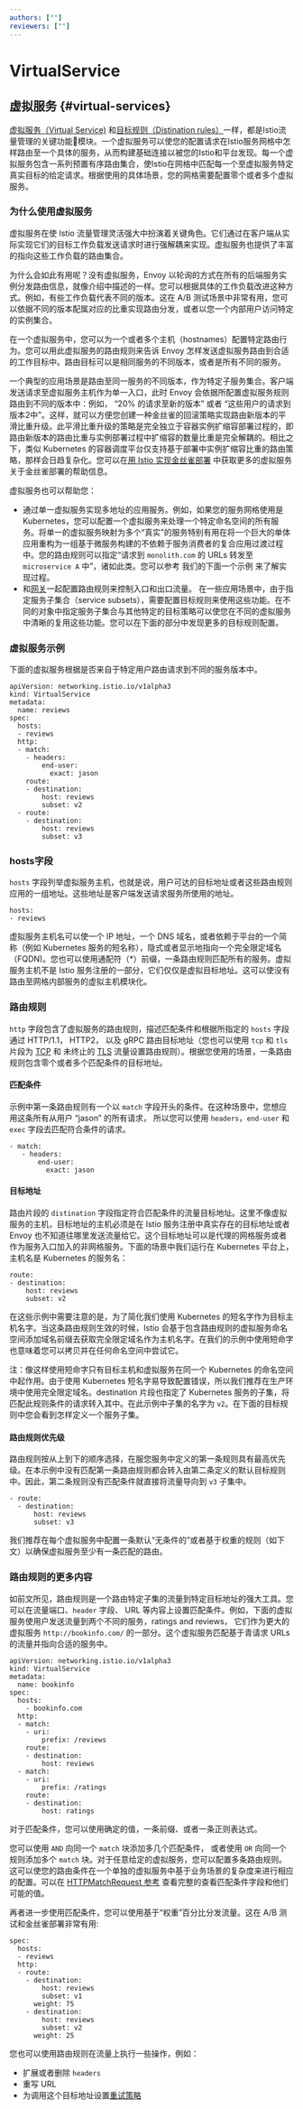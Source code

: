 ```yaml
---
authors: [""]
reviewers: [""]
---
```


# VirtualService


## 虚拟服务 {#virtual-services}

[虚拟服务（Virtual Service)](/docs/reference/config/networking/virtual-service/#VirtualService) 和[目标规则（Distination rules）](#distination-rules)一样，都是Istio流量管理的关键功能模块。一个虚拟服务可以使您的配置请求在Istio服务网格中怎样路由至一个具体的服务，从而构建基础连接以被您的Istio和平台发现。每一个虚拟服务包含一系列预置有序路由集合，使Istio在网格中匹配每一个至虚拟服务特定真实目标的给定请求。根据使用的具体场景，您的网格需要配置零个或者多个虚拟服务。

### 为什么使用虚拟服务

虚拟服务在使 Istio 流量管理灵活强大中扮演着关键角色。它们通过在客户端从实际实现它们的目标工作负载发送请求时进行强解耦来实现。虚拟服务也提供了丰富的指向这些工作负载的路由集合。

为什么会如此有用呢？没有虚拟服务，Envoy 以轮询的方式在所有的后端服务实例分发路由信息，就像介绍中描述的一样。您可以根据具体的工作负载改进这种方式。例如，有些工作负载代表不同的版本。这在 A/B 测试场景中非常有用，您可以依据不同的版本配属对应的比重实现路由分发，或者以您一个内部用户访问特定的实例集合。

在一个虚拟服务中，您可以为一个或者多个主机（hostnames）配置特定路由行为。您可以用此虚拟服务的路由规则来告诉 Envoy 怎样发送虚拟服务路由到合适的工作目标中。路由目标可以是相同服务的不同版本，或者是所有不同的服务。

一个典型的应用场景是路由至同一服务的不同版本，作为特定子服务集合。客户端发送请求至虚拟服务主机作为单一入口，此时 Envoy 会依据所配置虚拟服务规则路由到不同的版本中：例如， “20% 的请求至新的版本” 或者 “这些用户的请求到版本2中”。这样，就可以方便您创建一种金丝雀的回滚策略实现路由新版本的平滑比重升级。此平滑比重升级的策略是完全独立于容器实例扩缩容部署过程的，即路由新版本的路由比重与实例部署过程中扩缩容的数量比重是完全解耦的。相比之下，类似 Kubernetes 的容器调度平台仅支持基于部署中实例扩缩容比重的路由策略，那样会日趋复杂化。您可以在[用 Istio 实现金丝雀部署](https://istio.io/zh/blog/2017/0.1-canary/) 中获取更多的虚拟服务关于金丝雀部署的帮助信息。
        
虚拟服务也可以帮助您：

- 通过单一虚拟服务实现多地址的应用服务。例如，如果您的服务网格使用是 Kubernetes，您可以配置一个虚拟服务来处理一个特定命名空间的所有服务。将单一的虚拟服务映射为多个“真实”的服务特别有用在将一个巨大的单体应用重构为一组基于微服务构建的不依赖于服务消费者的复合应用过渡过程中。您的路由规则可以指定“请求到  `monolith.com` 的 URLs 转发至 `microservice A` 中”，诸如此类。您可以参考 我们的下面一个示例 来了解实现过程。
- 和[网关](https://istio.io/zh/docs/concepts/traffic-management/#gateways)一起配置路由规则来控制入口和出口流量。
在一些应用场景中，由于指定服务子集合（service subsets），需要配置目标规则来使用这些功能。在不同的对象中指定服务子集合与其他特定的目标策略可以使您在不同的虚拟服务中清晰的复用这些功能。您可以在下面的部分中发现更多的目标规则配置。

### 虚拟服务示例

下面的虚拟服务根据是否来自于特定用户路由请求到不同的服务版本中。

```
apiVersion: networking.istio.io/v1alpha3
kind: VirtualService
metadata:
  name: reviews
spec:
  hosts:
  - reviews
  http:
  - match:
    - headers:
        end-user:
          exact: jason
    route:
    - destination:
        host: reviews
        subset: v2
  - route:
    - destination:
        host: reviews
        subset: v3
```

### hosts字段

`hosts` 字段列举虚拟服务主机，也就是说，用户可达的目标地址或者这些路由规则应用的一组地址。这些地址是客户端发送请求服务所使用的地址。
```
hosts:
- reviews
```
虚拟服务主机名可以使一个 IP 地址，一个 DNS 域名，或者依赖于平台的一个简称（例如 Kubernetes 服务的短名称），隐式或者显示地指向一个完全限定域名（FQDN)。您也可以使用通配符（*）前缀，一条路由规则匹配所有的服务。虚拟服务主机不是 Istio 服务注册的一部分，它们仅仅是虚拟目标地址。这可以使没有路由至网格内部服务的虚拟主机模块化。

### 路由规则

`http` 字段包含了虚拟服务的路由规则，描述匹配条件和根据所指定的 `hosts` 字段通过 HTTP/1.1， HTTP2， 以及 gRPC 路由目标地址（您也可以使用 `tcp` 和 `tls` 片段为 [TCP](https://istio.io/zh/docs/reference/config/networking/virtual-service/#TCPRoute) 和 未终止的 [TLS](https://istio.io/zh/docs/reference/config/networking/virtual-service/#TLSRoute) 流量设置路由规则）。根据您使用的场景，一条路由规则包含零个或者多个匹配条件的目标地址。

#### 匹配条件

示例中第一条路由规则有一个以 `match` 字段开头的条件。在这种场景中，您想应用这条所有从用户 “jason” 的所有请求， 所以您可以使用 `headers`，`end-user`  和 `exec` 字段去匹配符合条件的请求。

```
- match:
   - headers:
       end-user:
         exact: jason
```

#### 目标地址

路由片段的 `distination` 字段指定符合匹配条件的流量目标地址。这里不像虚拟服务的主机，目标地址的主机必须是在 Istio 服务注册中真实存在的目标地址或者 Envoy 也不知道往哪里发送流量给它。这个目标地址可以是代理的网格服务或者作为服务入口加入的非网格服务。下面的场景中我们运行在 Kubernetes 平台上，主机名是 Kubernetes 的服务名：

```
route:
- destination:
    host: reviews
    subset: v2
```

在这些示例中需要注意的是，为了简化我们使用 Kubernetes 的短名字作为目标主机名字。当这条路由规则生效的时候，Istio 会基于包含路由规则的虚拟服务命名空间添加域名前缀去获取完全限定域名作为主机名字。在我们的示例中使用短命字也意味着您可以拷贝并在任何命名空间中尝试它。

注：像这样使用短命字只有目标主机和虚拟服务在同一个 Kubernetes 的命名空间中起作用。由于使用 Kubernetes 短名字易导致配置错误，所以我们推荐在生产环境中使用完全限定域名。destination 片段也指定了 Kubernetes 服务的子集，将匹配此规则条件的请求转入其中。在此示例中子集的名字为 `v2`。在下面的目标规则中您会看到怎样定义一个服务子集。

#### 路由规则优先级

路由规则按从上到下的顺序选择，在服您服务中定义的第一条规则具有最高优先级。在本示例中没有匹配第一条路由规则都会转入由第二条定义的默认目标规则中。因此，第二条规则没有匹配条件就直接将流量导向到 `v3` 子集中。

```
- route:
  - destination:
      host: reviews
      subset: v3
```

我们推荐在每个虚拟服务中配置一条默认“无条件的”或者基于权重的规则（如下文）以确保虚拟服务至少有一条匹配的路由。

### 路由规则的更多内容

如前文所见，路由规则是一个路由特定子集的流量到特定目标地址的强大工具。您可以在流量端口、`header` 字段、 URL 等内容上设置匹配条件。例如，下面的虚拟服务使用户发送流量到两个不同的服务，ratings and reviews， 它们作为更大的虚拟服务 `http://bookinfo.com/` 的一部分。这个虚拟服务匹配基于青请求 URLs 的流量并指向合适的服务中。

```
apiVersion: networking.istio.io/v1alpha3
kind: VirtualService
metadata:
  name: bookinfo
spec:
  hosts:
    - bookinfo.com
  http:
  - match:
    - uri:
        prefix: /reviews
    route:
    - destination:
        host: reviews
  - match:
    - uri:
        prefix: /ratings
    route:
    - destination:
        host: ratings
```

对于匹配条件，您可以使用确定的值，一条前缀、或者一条正则表达式。

您可以使用 `AND` 向同一个 `match` 块添加多几个匹配条件， 或者使用 `OR` 向同一个规则添加多个 `match` 块。对于任意给定的虚拟服务，您可以配置多条路由规则。这可以使您的路由条件在一个单独的虚拟服务中基于业务场景的复杂度来进行相应的配置。可以在 [HTTPMatchRequest 参考](https://istio.io/docs/reference/config/networking/virtual-service/#HTTPMatchRequest) 查看完整的查看匹配条件字段和他们可能的值。

再者进一步使用匹配条件，您可以使用基于“权重”百分比分发流量。这在 A/B 测试和金丝雀部署非常有用:

```
spec:
  hosts:
  - reviews
  http:
  - route:
    - destination:
        host: reviews
        subset: v1
      weight: 75
    - destination:
        host: reviews
        subset: v2
      weight: 25
```

您也可以使用路由规则在流量上执行一些操作，例如：
- 扩展或者删除 `headers`
- 重写 URL
- 为调用这个目标地址设置[重试策略](https://istio.io/docs/concepts/traffic-management/#retries)